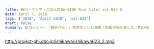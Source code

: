 ```yaml
---
title: 石川・ホンマ・ぶるんのBe-SIDE Your Life! vol.623-2
date: April 7, 2018
tags: ['2018', 'April 2018', 'vol.623']
draft: false
summary: 新コーナー！「右京さん！」地方のテレビ事情！続報が届きました！MIURA
---
```


http://project-phi.ddo.jp/ishikawa/ishikawa623_2.mp3